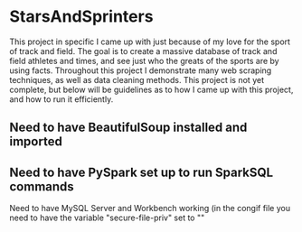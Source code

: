 # StarsAndSprinters
This project in specific I came up with just because of my love for the sport of track and field. The goal is to create a massive database of track and field athletes and times, and see just who the greats of the sports are by using facts. Throughout this project I demonstrate many web scraping techniques, as well as data cleaning methods. This project is not yet complete, but below will be guidelines as to how I came up with this project, and how to run it efficiently. 

Need to have BeautifulSoup installed and imported
-----------
Need to have PySpark set up to run SparkSQL commands
-----------
Need to have MySQL Server and Workbench working (in the congif file you need to have the variable "secure-file-priv" set to ""

